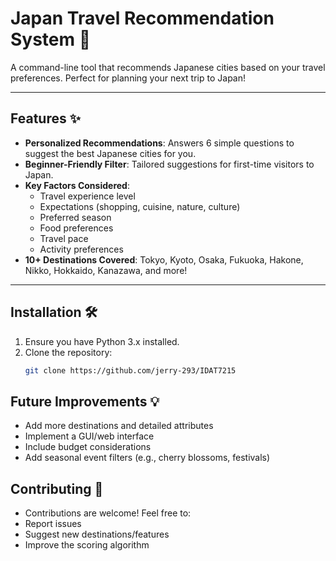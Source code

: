 # Japan Travel Recommendation System 🌸

A command-line tool that recommends Japanese cities based on your travel preferences. Perfect for planning your next trip to Japan!

---

## Features ✨
- **Personalized Recommendations**: Answers 6 simple questions to suggest the best Japanese cities for you.
- **Beginner-Friendly Filter**: Tailored suggestions for first-time visitors to Japan.
- **Key Factors Considered**:
  - Travel experience level
  - Expectations (shopping, cuisine, nature, culture)
  - Preferred season
  - Food preferences
  - Travel pace
  - Activity preferences
- **10+ Destinations Covered**: Tokyo, Kyoto, Osaka, Fukuoka, Hakone, Nikko, Hokkaido, Kanazawa, and more!

---

## Installation 🛠️
1. Ensure you have Python 3.x installed.
2. Clone the repository:
   ```bash
   git clone https://github.com/jerry-293/IDAT7215

## Future Improvements 💡
- Add more destinations and detailed attributes
- Implement a GUI/web interface
- Include budget considerations
- Add seasonal event filters (e.g., cherry blossoms, festivals)

## Contributing 🤝
- Contributions are welcome! Feel free to:
- Report issues
- Suggest new destinations/features
- Improve the scoring algorithm
